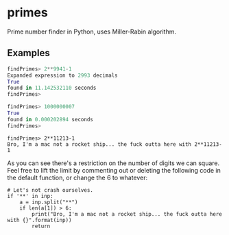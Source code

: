 # primes
Prime number finder in Python, uses Miller-Rabin algorithm.

## Examples
```python
findPrimes> 2**9941-1
Expanded expression to 2993 decimals
True
found in 11.142532110 seconds
findPrimes>
```

```python
findPrimes> 1000000007
True
found in 0.000202894 seconds
findPrimes> 
```

```
findPrimes> 2**11213-1
Bro, I'm a mac not a rocket ship... the fuck outta here with 2**11213-1
```
As you can see there's a restriction on the number of digits we can square. 
Feel free to lift the limit by commenting out or deleting the following code in the default function, or change the 6 to whatever:

```
# Let's not crash ourselves.    
if '**' in inp:
    a = inp.split("**")
    if len(a[1]) > 6:
        print("Bro, I'm a mac not a rocket ship... the fuck outta here with {}".format(inp))
        return
```
